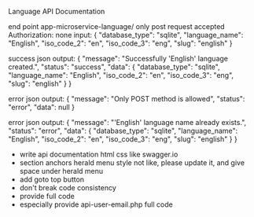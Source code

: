 Language API Documentation

end point app-microservice-language/
only post request accepted
Authorization: none
input:
{
"database_type": "sqlite",
"language_name": "English",
"iso_code_2": "en",
"iso_code_3": "eng",
"slug": "english"
}

success json output:
{
"message": "Successfully 'English' language created.",
"status": "success",
"data": {
"database_type": "sqlite",
"language_name": "English",
"iso_code_2": "en",
"iso_code_3": "eng",
"slug": "english"
}
}

error json output:
{
"message": "Only POST method is allowed",
"status": "error",
"data": null
}

error json output:
{
"message": "'English' language name already exists.",
"status": "error",
"data": {
"database_type": "sqlite",
"language_name": "English",
"iso_code_2": "en",
"iso_code_3": "eng",
"slug": "english"
}
}

- write api documentation html css like swagger.io
- section anchors herald menu style not like, please update it, and give space under herald menu
- add goto top button
- don't break code consistency
- provide full code
- especially provide api-user-email.php full code